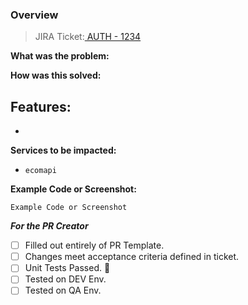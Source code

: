 ### Overview

> JIRA Ticket:[ AUTH - 1234 ](https://shoppixa.atlassian.net/browse/AUTH-1234)

**What was the problem:**

**How was this solved:**

**Features:**
-
-

**Services to be impacted:**
- `ecomapi`

**Example Code or Screenshot:**
```
Example Code or Screenshot
```

**_For the PR Creator_**

- [ ] Filled out entirely of PR Template.
- [ ] Changes meet acceptance criteria defined in ticket.
- [ ] Unit Tests Passed. :tada:
- [ ] Tested on DEV Env.
- [ ] Tested on QA Env.
